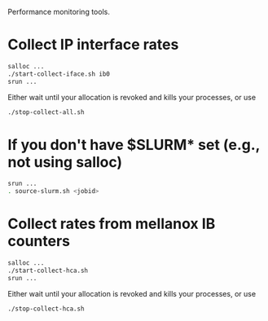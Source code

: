Performance monitoring tools.

# Collect IP interface rates
```bash
salloc ...
./start-collect-iface.sh ib0
srun ...
```
Either wait until your allocation is revoked and kills your processes, or use
```bash
./stop-collect-all.sh
```

# If you don't have $SLURM\* set (e.g., not using salloc)
```bash
srun ...
. source-slurm.sh <jobid>
```

# Collect rates from mellanox IB counters
```bash
salloc ...
./start-collect-hca.sh
srun ...
```
Either wait until your allocation is revoked and kills your processes, or use
```bash
./stop-collect-hca.sh
```
